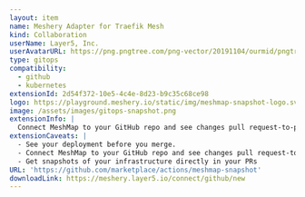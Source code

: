 ```yaml
---
layout: item
name: Meshery Adapter for Traefik Mesh
kind: Collaboration
userName: Layer5, Inc.
userAvatarURL: https://png.pngtree.com/png-vector/20191104/ourmid/pngtree-businessman-avatar-cartoon-style-png-image_1953664.jpg
type: gitops
compatibility: 
  - github
  - kubernetes
extensionId: 2d54f372-10e5-4c4e-8d23-b9c35c68ce98
logo: https://playground.meshery.io/static/img/meshmap-snapshot-logo.svg
image: /assets/images/gitops-snapshot.png
extensionInfo: |
  Connect MeshMap to your GitHub repo and see changes pull request-to-pull request. Get snapshots of your infrastructure directly in your PRs.
extensionCaveats: |
  - See your deployment before you merge.
  - Connect MeshMap to your GitHub repo and see changes pull request-to-pull request
  - Get snapshots of your infrastructure directly in your PRs
URL: 'https://github.com/marketplace/actions/meshmap-snapshot'
downloadLink: https://meshery.layer5.io/connect/github/new
---
```

